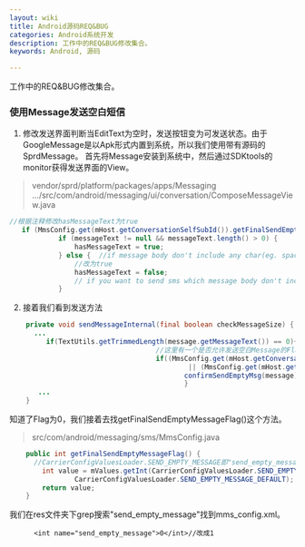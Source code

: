 ```yaml
---
layout: wiki
title: Android源码REQ&BUG
categories: Android系统开发
description: 工作中的REQ&BUG修改集合。
keywords: Android, 源码

---
```


工作中的REQ&BUG修改集合。

### 使用Message发送空白短信
1. 修改发送界面判断当EditText为空时，发送按钮变为可发送状态。由于GoogleMessage是以Apk形式内置到系统，所以我们使用带有源码的SprdMessage。
首先将Message安装到系统中，然后通过SDKtools的monitor获得发送界面的View。
> vendor/sprd/platform/packages/apps/Messaging
>  .../src/com/android/messaging/ui/conversation/ComposeMessageView.java
>

```Java
//根据注释修改hasMessageText为true
   if (MmsConfig.get(mHost.getConversationSelfSubId()).getFinalSendEmptyMessageFlag() == 0) {        //only send sms with space message body
            if (messageText != null && messageText.length() > 0) {
                hasMessageText = true;
            } else {  //if message body don't include any char(eg. space), can't send it
                //改为true
                hasMessageText = false; 
                // if you want to send sms which message body don't include any char(eg. space), set this line to hasMessageText = true
            } 
```

2. 接着我们看到发送方法

```Java
    private void sendMessageInternal(final boolean checkMessageSize) {
      ...
         if(TextUtils.getTrimmedLength(message.getMessageText()) == 0){
                                    //这里有一个是否允许发送空白Message的Flag，可以添加Log打印发现是0
                                    if((MmsConfig.get(mHost.getConversationSelfSubId()).getFinalSendEmptyMessageFlag() == 1)
                                            || (MmsConfig.get(mHost.getConversationSelfSubId()).getFinalSendEmptyMessageFlag() == 0 && message.getMessageText().length() > 0)) {
                                           confirmSendEmptyMsg(message);
                                           }
       ...                             
    }
```

知道了Flag为0，我们接着去找getFinalSendEmptyMessageFlag()这个方法。
>src/com/android/messaging/sms/MmsConfig.java
>

```Java
    public int getFinalSendEmptyMessageFlag() {
      //CarrierConfigValuesLoader.SEND_EMPTY_MESSAGE即"send_empty_message"
        int value = mValues.getInt(CarrierConfigValuesLoader.SEND_EMPTY_MESSAGE,
                CarrierConfigValuesLoader.SEND_EMPTY_MESSAGE_DEFAULT);
        return value;
    }
```

我们在res文件夹下grep搜索"send_empty_message"找到mms_config.xml。

``` 
      <int name="send_empty_message">0</int>//改成1
```
